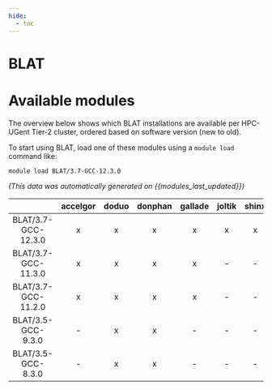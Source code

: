 ```yaml
---
hide:
  - toc
---
```


BLAT
====

# Available modules


The overview below shows which BLAT installations are available per HPC-UGent Tier-2 cluster, ordered based on software version (new to old).

To start using BLAT, load one of these modules using a `module load` command like:

```shell
module load BLAT/3.7-GCC-12.3.0
```

*(This data was automatically generated on {{modules_last_updated}})*  

| |accelgor|doduo|donphan|gallade|joltik|shinx|skitty|
| :---: | :---: | :---: | :---: | :---: | :---: | :---: | :---: |
|BLAT/3.7-GCC-12.3.0|x|x|x|x|x|x|x|
|BLAT/3.7-GCC-11.3.0|x|x|x|x|-|-|-|
|BLAT/3.7-GCC-11.2.0|x|x|x|x|-|-|-|
|BLAT/3.5-GCC-9.3.0|-|x|x|-|-|-|-|
|BLAT/3.5-GCC-8.3.0|-|x|x|-|-|-|-|
